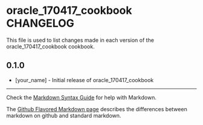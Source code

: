 # oracle_170417_cookbook CHANGELOG

This file is used to list changes made in each version of the oracle_170417_cookbook cookbook.

## 0.1.0
- [your_name] - Initial release of oracle_170417_cookbook

- - -
Check the [Markdown Syntax Guide](http://daringfireball.net/projects/markdown/syntax) for help with Markdown.

The [Github Flavored Markdown page](http://github.github.com/github-flavored-markdown/) describes the differences between markdown on github and standard markdown.
